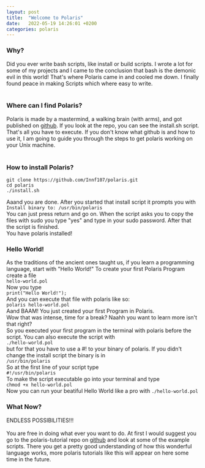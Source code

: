 ```yaml
---
layout: post
title:  "Welcome to Polaris"
date:   2022-05-19 14:26:01 +0200
categories: polaris
---
```


### Why?
Did you ever write bash scripts, like install or build scripts. I wrote a lot for some of my projects and I came to the conclusion that bash is the demonic evil in this world! That's where Polaris came in and cooled me down. I finally found peace in making Scripts which where easy to write. <br>
<br>
### Where can I find Polaris?
Polaris is made by a mastermind, a walking brain (with arms), and got published on [github](https://github.com/Innf107/polaris). If you look at the repo, you can see the install.sh script. That's all you have to execute. If you don't know what github is and how to use it, I am going to guide you through the steps to get polaris working on your Unix machine. <br>
<br>
### How to install Polaris?
```
git clone https://github.com/Innf107/polaris.git
cd polaris
./install.sh
```
Aaand you are done. After you started that install script it prompts you with <br>
```Install binary to: /usr/bin/polaris```<br>
You can just press return and go on. When the script asks you to copy the files with sudo you type "yes" and type in your sudo password. After that the script is finished.<br> You have polaris installed!


### Hello World!
As the traditions of the ancient ones taught us, if you learn a programming language, start with "Hello World!"
To create your first Polaris Program create a file <br>
```hello-world.pol```<br>
Now you type <br>
```print("Hello World!");```<br>
And you can execute that file with polaris like so:<br>
```polaris hello-world.pol```<br>
Aand BAAM! You just created your first Program in Polaris. <br>
Wow that was intense, time for a break? Naahh you want to learn more isn't that right?<br>
So you executed your first program in the terminal with polaris before the script. You can also execute the script with <br>```./hello-world.pol```<br> but for that you have to use a #! to your binary of polaris. If you didn't change the install script the binary is in <br>```/usr/bin/polaris```<br>
So at the first line of your script type <br>
```#!/usr/bin/polaris``` <br>
To make the script executable go into your terminal and type <br>
```chmod +x hello-world.pol```<br>
Now you can run your beatiful Hello World like a pro with ```./hello-world.pol```

### What Now?
ENDLESS POSSIBILITIES!!!<br><br>
You are free in doing what ever you want to do. At first I would suggest you go to the polaris-tutorial repo on [github](https://github.com/Sebull-git/polaris-tutorial) and look at some of the example scripts. There you get a pretty good understanding of how this wonderful language works, more polaris tutorials like this will appear on here some time in the future. 
